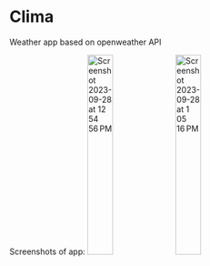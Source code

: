 # Clima
Weather app based on openweather API

Screenshots of app: 
<img width="30%" alt="Screenshot 2023-09-28 at 12 54 56 PM" src="https://github.com/imkaran315/Clima/assets/82265946/1872559b-353a-4804-a0d7-4fa7d4b6c8aa">
<img width="30%" magin-left ="50%" alt="Screenshot 2023-09-28 at 1 05 16 PM" src="https://github.com/imkaran315/Clima/assets/82265946/abbf310e-7b01-413c-a820-bd0f7fc59587">
